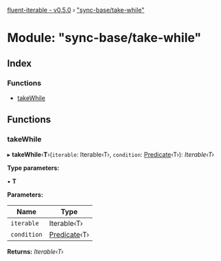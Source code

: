 [fluent-iterable - v0.5.0](../README.md) › ["sync-base/take-while"](_sync_base_take_while_.md)

# Module: "sync-base/take-while"

## Index

### Functions

* [takeWhile](_sync_base_take_while_.md#takewhile)

## Functions

###  takeWhile

▸ **takeWhile**‹**T**›(`iterable`: Iterable‹T›, `condition`: [Predicate](../interfaces/_types_.predicate.md)‹T›): *Iterable‹T›*

**Type parameters:**

▪ **T**

**Parameters:**

Name | Type |
------ | ------ |
`iterable` | Iterable‹T› |
`condition` | [Predicate](../interfaces/_types_.predicate.md)‹T› |

**Returns:** *Iterable‹T›*

